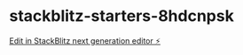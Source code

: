 # stackblitz-starters-8hdcnpsk

[Edit in StackBlitz next generation editor ⚡️](https://stackblitz.com/~/github.com/DhivyaThirupathi/stackblitz-starters-8hdcnpsk)